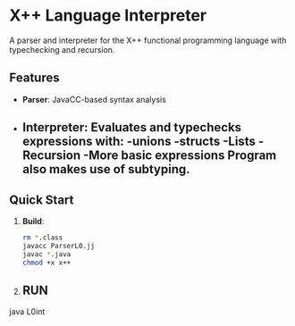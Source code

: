 # X++ Language Interpreter

A parser and interpreter for the X++ functional programming language with typechecking and recursion.

## Features

- **Parser**: JavaCC-based syntax analysis
- **Interpreter**: Evaluates and typechecks expressions with:
  -unions
  -structs
  -Lists
  -Recursion 
  -More basic expressions 
Program also makes use of subtyping.
  - 
## Quick Start

1. **Build**:
   ```bash
   rm *.class
   javacc ParserL0.jj
   javac *.java
   chmod +x x++

2. ## RUN

java L0int
